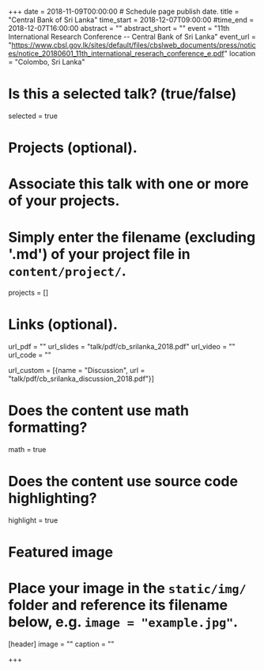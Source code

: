 +++
date = 2018-11-09T00:00:00  # Schedule page publish date.
title = "Central Bank of Sri Lanka"
time_start = 2018-12-07T09:00:00
#time_end = 2018-12-07T16:00:00
abstract = ""
abstract_short = ""
event = "11th International Research Conference  -- Central Bank of Sri Lanka"
event_url = "https://www.cbsl.gov.lk/sites/default/files/cbslweb_documents/press/notices/notice_20180601_11th_international_reserach_conference_e.pdf"
location = "Colombo, Sri Lanka"

# Is this a selected talk? (true/false)
selected = true

# Projects (optional).
#   Associate this talk with one or more of your projects.
#   Simply enter the filename (excluding '.md') of your project file in `content/project/`.
projects = []

# Links (optional).
url_pdf = ""
url_slides = "talk/pdf/cb_srilanka_2018.pdf"
url_video = ""
url_code = ""

url_custom = [{name = "Discussion", url = "talk/pdf/cb_srilanka_discussion_2018.pdf"}]

# Does the content use math formatting?
math = true

# Does the content use source code highlighting?
highlight = true

# Featured image
# Place your image in the `static/img/` folder and reference its filename below, e.g. `image = "example.jpg"`.
[header]
image = ""
caption = ""

+++